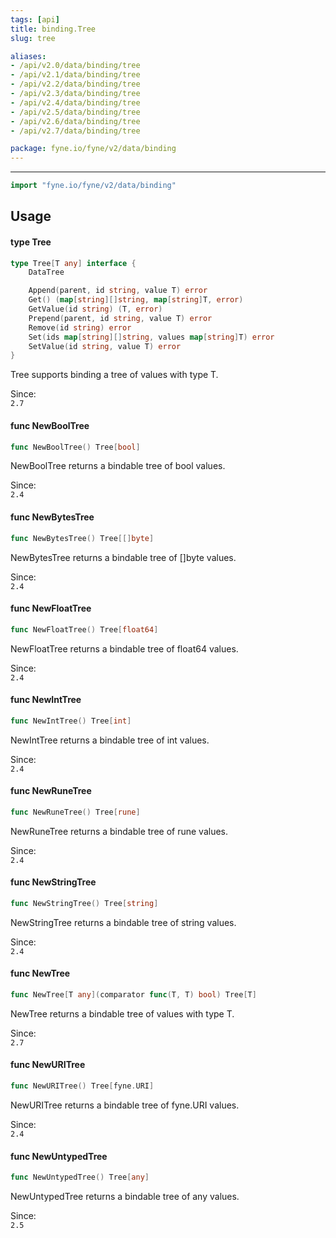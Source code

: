 ```yaml
---
tags: [api]
title: binding.Tree
slug: tree

aliases:
- /api/v2.0/data/binding/tree
- /api/v2.1/data/binding/tree
- /api/v2.2/data/binding/tree
- /api/v2.3/data/binding/tree
- /api/v2.4/data/binding/tree
- /api/v2.5/data/binding/tree
- /api/v2.6/data/binding/tree
- /api/v2.7/data/binding/tree

package: fyne.io/fyne/v2/data/binding
---
```



---
```go
import "fyne.io/fyne/v2/data/binding"
```

## Usage

#### type Tree

```go
type Tree[T any] interface {
	DataTree

	Append(parent, id string, value T) error
	Get() (map[string][]string, map[string]T, error)
	GetValue(id string) (T, error)
	Prepend(parent, id string, value T) error
	Remove(id string) error
	Set(ids map[string][]string, values map[string]T) error
	SetValue(id string, value T) error
}
```

Tree supports binding a tree of values with type T.


<div class="since">Since: <code>
2.7</code></div>

#### func  NewBoolTree

```go
func NewBoolTree() Tree[bool]
```
NewBoolTree returns a bindable tree of bool values.


<div class="since">Since: <code>
2.4</code></div>

#### func  NewBytesTree

```go
func NewBytesTree() Tree[[]byte]
```
NewBytesTree returns a bindable tree of []byte values.


<div class="since">Since: <code>
2.4</code></div>

#### func  NewFloatTree

```go
func NewFloatTree() Tree[float64]
```
NewFloatTree returns a bindable tree of float64 values.


<div class="since">Since: <code>
2.4</code></div>

#### func  NewIntTree

```go
func NewIntTree() Tree[int]
```
NewIntTree returns a bindable tree of int values.


<div class="since">Since: <code>
2.4</code></div>

#### func  NewRuneTree

```go
func NewRuneTree() Tree[rune]
```
NewRuneTree returns a bindable tree of rune values.


<div class="since">Since: <code>
2.4</code></div>

#### func  NewStringTree

```go
func NewStringTree() Tree[string]
```
NewStringTree returns a bindable tree of string values.


<div class="since">Since: <code>
2.4</code></div>

#### func  NewTree

```go
func NewTree[T any](comparator func(T, T) bool) Tree[T]
```
NewTree returns a bindable tree of values with type T.


<div class="since">Since: <code>
2.7</code></div>

#### func  NewURITree

```go
func NewURITree() Tree[fyne.URI]
```
NewURITree returns a bindable tree of fyne.URI values.


<div class="since">Since: <code>
2.4</code></div>

#### func  NewUntypedTree

```go
func NewUntypedTree() Tree[any]
```
NewUntypedTree returns a bindable tree of any values.


<div class="since">Since: <code>
2.5</code></div>
